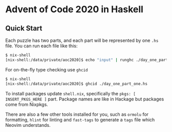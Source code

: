 # Advent of Code 2020 in Haskell

## Quick Start

Each puzzle has two parts, and each part will be represented by one `.hs` file. You can run each file like this:

```sh
$ nix-shell
[nix-shell:/data/private/aoc2020]$ echo "input" | runghc ./day_one_part_one.hs
```

For on-the-fly type checking use `ghcid`

```sh
$ nix-shell
[nix-shell:/data/private/aoc2020]$ ghcid ./day_one_part_one.hs
```

To install packages update `shell.nix`, specifically the `pkgs: [ INSERT_PKGS_HERE ]` part. Package names are like in Hackage but packages come from Nixpkgs.

There are also a few other tools installed for you, such as `ormolu` for formatting, `hlint` for linting and `fast-tags` to generate a `tags` file which Neovim understands.
